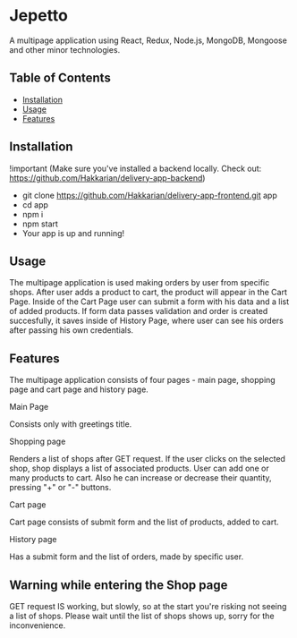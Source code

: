 # Jepetto

A multipage application using React, Redux, Node.js, MongoDB, Mongoose and other minor technologies.

## Table of Contents

- [Installation](#installation)
- [Usage](#usage)
- [Features](#features)

## Installation

!important (Make sure you've installed a backend locally. Check out: https://github.com/Hakkarian/delivery-app-backend)

- git clone https://github.com/Hakkarian/delivery-app-frontend.git app
- cd app
- npm i
- npm start
- Your app is up and running!

## Usage

The multipage application is used making orders by user from specific shops. After user adds a product to cart, the product will appear in the Cart Page. Inside of the Cart Page user can submit a form with his data and a list of added products. If form data passes validation and order is created succesfully, it saves inside of History Page, where user can see his orders after passing his own credentials.

## Features

The multipage application consists of four pages - main page, shopping page and cart page and history page.

Main Page 

Consists only with greetings title.

Shopping page

Renders a list of shops after GET request. If the user clicks on the selected shop, shop displays a list of associated products. User can add one or many products to cart. Also he can increase or decrease their quantity, pressing "+" or "-" buttons.

Cart page

Cart page consists of submit form and the list of products, added to cart.

History page

Has a submit form and the list of orders, made by specific user.

## Warning while entering the Shop page

GET request IS working, but slowly, so at the start you're risking not seeing a list of shops. Please wait until the list of shops shows up, sorry for the inconvenience.


